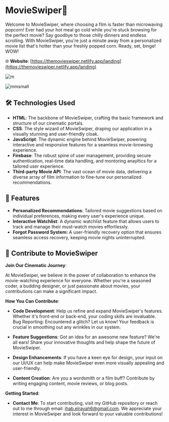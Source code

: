 
# MovieSwiper🚀

Welcome to MovieSwiper, where choosing a film is faster than microwaving popcorn! Ever had your hot meal go cold while you're stuck browsing for the perfect movie? Say goodbye to those chilly dinners and endless scrolling. With MovieSwiper, you're just a minute away from a personalized movie list that's hotter than your freshly popped corn. Ready, set, binge! WOW!

🌐 **Website**: [https://themovieswiper.netlify.app/landing](https://themovieswiper.netlify.app/landing) 

![m](https://github.com/ihab-elrayah/MovieSwiper/assets/127975319/1d8eef5e-ce9b-49bf-9050-3b76753e9fd3)

![mmsmall](https://github.com/ihab-elrayah/MovieSwiper/assets/127975319/ddccd741-abc3-4980-8cca-f7e0e31b19f2)



## 🛠 Technologies Used

- **HTML**:  The backbone of MovieSwiper, crafting the basic framework and structure of our cinematic portals.
- **CSS**: The style wizard of MovieSwiper, draping our application in a visually stunning and user-friendly cloak.
- **JavaScript**: The dynamic engine behind MovieSwiper, powering interactive and responsive features for a seamless movie-browsing experience.
- **Firebase**: The robust spine of user management, providing secure authentication, real-time data handling, and montoring anayltics for a tailored user experience.
- **Third-party Movie API**: The vast ocean of movie data, delivering a diverse array of film information to fine-tune our personalized recommendations.


## 🌟 Features

- **Personalized Recommendations**: Tailored movie suggestions based on individual preferences, making every user's experience unique.  
- **Interactive Watchlist**: A dynamic watchlist feature that allows users to track and manage their must-watch movies effortlessly.
- **Forgot Password System:** A user-friendly recovery option that ensures seamless access recovery, keeping movie nights uninterrupted.


## 🤝 Contribute to MovieSwiper

**Join Our Cinematic Journey**:

At MovieSwiper, we believe in the power of collaboration to enhance the movie-watching experience for everyone. Whether you're a seasoned coder, a budding designer, or just passionate about movies, your contributions can make a significant impact.

**How You Can Contribute**:

- **Code Development**: Help us refine and expand MovieSwiper's features. Whether it's front-end  or back-end, your coding skills are invaluable.
Bug Reporting: Encountered a glitch? Let us know! Your feedback is crucial in smoothing out any wrinkles in our system.

- **Feature Suggestions**: Got an idea for an awesome new feature? We're all ears! Share your innovative thoughts and help shape the future of MovieSwiper.

- **Design Enhancements**: If you have a keen eye for design, your input on our UI/UX can help make MovieSwiper even more visually appealing and user-friendly.

- **Content Creation**: Are you a wordsmith or a film buff? Contribute by writing engaging content, movie reviews, or blog posts.

**Getting Started**:

- **Contact Me**: To start contributing, visit my GitHub repository or reach out to me through email: ihab.elrayah6@gmail.com. We appreciate your interest in MovieSwiper and look forward to your valuable contributions!



